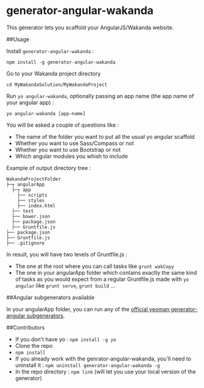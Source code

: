 generator-angular-wakanda
=========================
This generator lets you scaffold your AngularJS/Wakanda website.

##Usage

Install `generator-angular-wakanda` :

```
npm install -g generator-angular-wakanda
```

Go to your Wakanda project directory

```
cd MyWakandaSolution/MyWakandaProject
```

Run `yo angular-wakanda`, optionally passing an app name (the app name of your angular app) :

```
yo angular-wakanda [app-name]
```

You will be asked a couple of questions like :

* The name of the folder you want to put all the usual yo angular scaffold
* Whether you want to use Sass/Compass or not
* Whether you want to use Bootstrap or not
* Which angular modules you whish to include

Example of output directory tree :

```
WakandaProjectFolder
├─┬ angularApp
  ├─┬ app
    ├── scripts
    ├── styles
    ├── index.html
  ├── test
  ├── bower.json
  ├── package.json
  ├── Gruntfile.js
├── package.json
├── Gruntfile.js
├── .gitignore
```
In result, you will have two levels of Gruntfile.js :

* The one at the root where you can call tasks like `grunt wakCopy`
* The one in your angularApp folder which contains exactly the same kind of tasks as you would expect from a regular Gruntfile.js made with `yo angular` like `grunt serve`, `grunt build` …

##Angular subgenerators available

In your angularApp folder, you can run any of the [official yeoman generator-angular subgenerators](https://github.com/yeoman/generator-angular/blob/master/readme.md#generators).

##Contributors

* If you don't have yo : `npm install -g yo`
* Clone the repo
* `npm install`
* If you already work with the genrator-angular-wakanda, you'll need to uninstall it : `npm uninstall generator-angular-wakanda -g`
* In the repo directory : `npm link` (will let you use your local version of the generator)